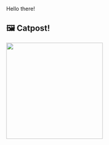 Hello there!



## 🖼️ Catpost!

<sub>
    <img src="https://cdn2.thecatapi.com/images/2q1.gif" height="256">
</sub>

